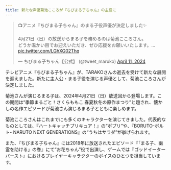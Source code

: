 ```yaml
---
title: 新たな声優菊池こころが『ちびまる子ちゃん』の主役に
---
```


<blockquote class="twitter-tweet"><p lang="ja" dir="ltr">📺アニメ『ちびまる子ちゃん』のまる子役声優が決定しました✨<br><br>4月21日（日）の放送からまる子を務めるのは菊池こころさん。<br>どうか温かい目でお迎えいただき、ぜひ応援をお願いいたします。… <a href="https://t.co/LGhXG02Thq">pic.twitter.com/LGhXG02Thq</a></p>&mdash; ちびまる子ちゃん【公式】 (@tweet_maruko) <a href="https://twitter.com/tweet_maruko/status/1778505847905399039?ref_src=twsrc%5Etfw">April 11, 2024</a></blockquote> <script async src="https://platform.twitter.com/widgets.js" charset="utf-8"></script>

テレビアニメ『ちびまる子ちゃん』が、TARAKOさんの逝去を受けて新たな展開を迎えました。新たに主人公・まる子役を演じる声優として、菊池こころさんが決定しました。


菊池さんが演じるまる子は、2024年4月21日（日）放送回から登場します。この期間は“季節まるごと！さくらももこ 春夏秋冬の原作まつり”と題され、懐かしの名作エピソードが菊池さん演じるまる子とともに楽しめます。


菊池こころさんはこれまでにも多くのキャラクターを演じてきました。代表的なものとしては、『ハートキャッチプリキュア！』の“ポプリ”や、『BORUTO-ボルト- NARUTO NEXT GENERATIONS』の“うちはサラダ”が挙げられます。


また、『ちびまる子ちゃん』には2018年に放送されたエピソード『「まる子、幽霊を助ける」の巻』にて“お花ちゃん”役で出演し、ゲームでは『ゴッドイーター バースト』におけるプレイヤーキャラクターのボイスのひとつを担当しています。
